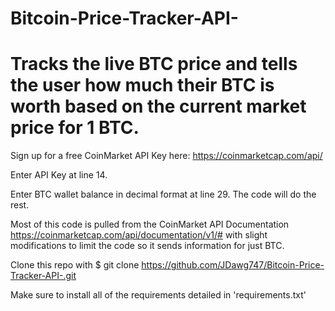 # Bitcoin-Price-Tracker-API-
# Tracks the live BTC price and tells the user how much their BTC is worth based on the current market price for 1 BTC. 


Sign up for a free CoinMarket API Key here: https://coinmarketcap.com/api/

Enter API Key at line 14.

Enter BTC wallet balance in decimal format at line 29. The code will do the rest. 


Most of this code is pulled from the CoinMarket API Documentation https://coinmarketcap.com/api/documentation/v1/# with slight modifications to limit the code so it sends information for just BTC. 


Clone this repo with $ git clone https://github.com/JDawg747/Bitcoin-Price-Tracker-API-.git 


Make sure to install all of the requirements detailed in 'requirements.txt' 

